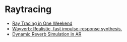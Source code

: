 # Raytracing

- [Ray Tracing in One Weekend](https://www.realtimerendering.com/raytracing/Ray%20Tracing%20in%20a%20Weekend.pdf)
- [Wayverb: Realistic, fast impulse-response synthesis.](https://reuk.github.io/wayverb/)
- [Dynamic Reverb Simulation in AR](https://github.com/Satrat/AR-Reverb)

